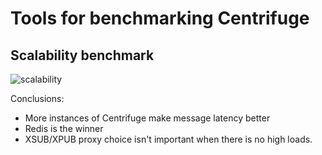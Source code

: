 Tools for benchmarking Centrifuge
=================================

Scalability benchmark
---------------------

![scalability](https://raw.github.com/FZambia/centrifuge/master/benchmarks/scalability.png "scalability benchmark")


Conclusions:

* More instances of Centrifuge make message latency better
* Redis is the winner
* XSUB/XPUB proxy choice isn't important when there is no high loads.